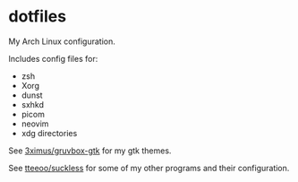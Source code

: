 # dotfiles
My Arch Linux configuration.

Includes config files for:
* zsh
* Xorg
* dunst
* sxhkd
* picom
* neovim
* xdg directories

See [3ximus/gruvbox-gtk](https://github.com/3ximus/gruvbox-gtk) for my gtk themes.

See [tteeoo/suckless](https://github.com/tteeoo/suckless) for some of my other programs and their configuration.
